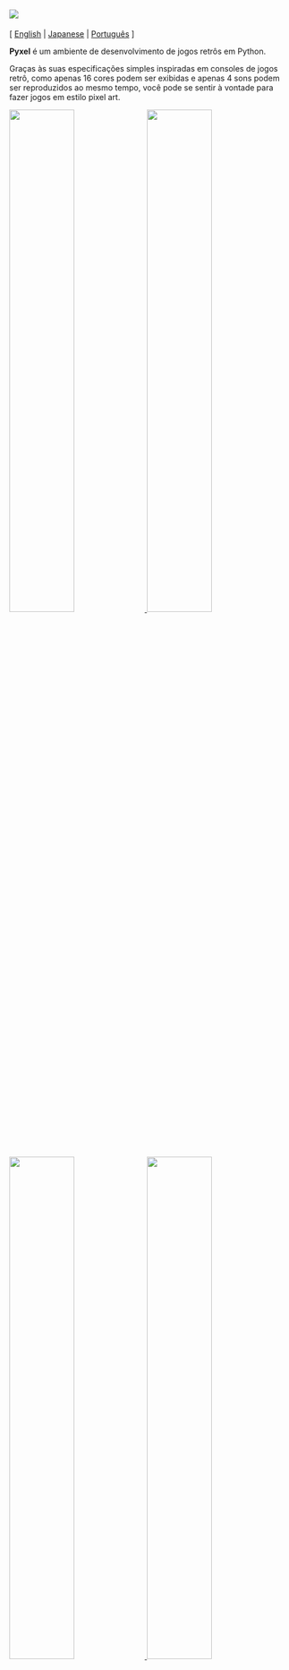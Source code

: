 # <img src="https://raw.githubusercontent.com/kitao/pyxel/master/pyxel/examples/assets/pyxel_logo_152x64.png">

[ [English](https://github.com/kitao/pyxel/blob/master/README.md) | [Japanese](https://github.com/kitao/pyxel/blob/master/README.ja.md) | [Português](https://github.com/kitao/pyxel/blob/master/README-ptbr.md) ]

**Pyxel** é um ambiente de desenvolvimento de jogos retrôs em Python.

Graças às suas especificações simples inspiradas em consoles de jogos retrô, como apenas 16 cores podem ser exibidas e apenas 4 sons podem ser reproduzidos ao mesmo tempo, você pode se sentir à vontade para fazer jogos em estilo pixel art.

<a href="https://github.com/kitao/pyxel/blob/master/pyxel/examples/01_hello_pyxel.py" target="_blank">
<img src="https://raw.githubusercontent.com/kitao/pyxel/master/pyxel/examples/screenshots/01_hello_pyxel.gif" width="48%">
</a>

<a href="https://github.com/kitao/pyxel/blob/master/pyxel/examples/02_jump_game.py" target="_blank">
<img src="https://raw.githubusercontent.com/kitao/pyxel/master/pyxel/examples/screenshots/02_jump_game.gif" width="48%">
</a>

<a href="https://github.com/kitao/pyxel/blob/master/pyxel/examples/03_draw_api.py" target="_blank">
<img src="https://raw.githubusercontent.com/kitao/pyxel/master/pyxel/examples/screenshots/03_draw_api.gif" width="48%">
</a>

<a href="https://github.com/kitao/pyxel/blob/master/pyxel/examples/04_sound_api.py" target="_blank">
<img src="https://raw.githubusercontent.com/kitao/pyxel/master/pyxel/examples/screenshots/04_sound_api.gif" width="48%">
</a>

As especificações do console, APIs e paletas do Pyxel derivam dos incríveis [PICO-8](https://www.lexaloffle.com/pico-8.php) e [TIC-80](https://tic.computer/).

Pyxel é open source e livre para utilização. Vamos fazer jogos retrôs com Pyxel!

## Especificações

- Executável no Windows, Mac e Linux
- Código escrito em Python3
- Paleta fixa de 16 cores
- 3 bancos de imagens de tamanho 256x256
- 4 canais com 64 bancos de som definíveis
- Entrada de teclado, mouse e joystick(WIP)
- Editor de imagem e som (WIP)

### Paleta de cores

<img src="https://raw.githubusercontent.com/kitao/pyxel/master/pyxel/examples/screenshots/05_color_palette.png">

## Como instalar

### Windows

Após instalar o [Python3](https://www.python.org/), o seguinte comando `pip` instala o Pyxel:

```sh
pip install pyxel
```

### Mac

Após instalar o [Python3](https://www.python.org/) e [glfw](http://www.glfw.org/) (versão 3.2.1 ou superior), instale Pyxel com o comando `pip`.

Se o gerenciador de pacotes [Homebrew](https://brew.sh/) estiver instalado, o seguinte comando instala todos os pacotes necessários:

```sh
brew install python3 glfw
pip3 install pyxel
```

### Linux

Instale os pacotes necessários da maneira apropriada para cada distribuição. [glfw](http://www.glfw.org/) deve ser versão 3.2.1 ou superior.

**Arch:**

Instale [`python-pixel`](https://aur.archlinux.org/packages/python-pyxel/) usando o seu assistente AUR favorito:

```sh
yay -S python-pyxel
```

**Debian:**

```sh
apt-get install python3 python3-pip libglfw3 libportaudio2 libasound-dev
pip3 install pyxel
```

**Fedora:**

```sh
dnf install glfw portaudio
pip3 install pyxel
```

### Instalando os exemplos

Depois de instalar o Pyxel, os exemplos serão copiados para o atual diretório com o seguinte comando:

```sh
install_pyxel_examples
```

## Como usar

### Criando uma aplicação Pyxel

Depois de importar o módulo Pyxel para o seu código Python, primeiro especifique o tamanho da janela com a função `init`, depois inicie a aplicação Pyxel com a função `run`.

```python
import pyxel

pyxel.init(160, 120)

def update():
    if pyxel.btnp(pyxel.KEY_Q):
        pyxel.quit()

def draw():
    pyxel.cls(0)
    pyxel.rect(10, 10, 20, 20, 11)

pyxel.run(update, draw)
```

Os argumentos da função `run` são as funções `update`, para atualizar cada frame, e `draw` para desenhar a tela quando for necessário. 

Em um programa de verdade, é recomendado embrulhar o código pyxel em uma classe como feito abaixo:

```python
import pyxel

class App:
    def __init__(self):
        pyxel.init(160, 120)
        self.x = 0
        pyxel.run(self.update, self.draw)

    def update(self):
        self.x = (self.x + 1) % pyxel.width

    def draw(self):
        pyxel.cls(0)
        pyxel.rect(self.x, 0, self.x + 7, 7, 9)

App()
```

### Controles Especiais

Os seguintes controles especiais podem ser executados quando uma aplicação Pyxel estiver sendo executada.

- `Alt(Option)+1`  
Salva uma captura de tela para a área de trabalho
- `Alt(Option)+2`  
Reinicia o momento inicial do vídeo de captura de tela.
- `Alt(Option)+3`  
Salva um vídeo de captura de tela (gif) para a área de trabalho (até 30 segundos)
- `Alt(Option)+0`  
Ativa/desativa o monitor de performance (fps, update time, e draw time)
- `Alt(Option)+Enter`  
Ativa/desativa tela cheia

### Criando Imagens

Existem os seguintes métodos para criar imagens para o Pyxel:

- Criar uma imagem a partir de uma lista de strings com a função `Image.set`
- Carregar um arquivo png na paleta de cores do Pyxel com a função `Image.load`
- Criar imagens com o Pyxel Editor (WIP)

Por favor, consulte a referência do API para uso das funções `Image.set` e` Image.load`.

Como o Pyxel usa a mesma paleta do [PICO-8](https://www.lexaloffle.com/pico-8.php), ao criar imagens png para o Pyxel, é recomendável usar o [Aseprite](https://www.aseprite.org/) no modo de paleta PICO-8.

## Referência da API

### Sistema

- `width`, `height`  
A largura e a altura da tela.

- `frame_count`  
O número dos quadros decorridos

- `init(width, height, [caption], [scale], [palette], [fps], [border_width], [border_color])`  
Inicializa a aplicação Pyxel com o tamanho de tela (`width`, `height`). A largura e a altura máximas da tela são 256  
Também é possível especificar o título da janela com `caption`, a ampliação do display com `scale`, a cor da paleta com `palette`, a taxa de quadros com `fps` e a largura e cor da margem de fora da tela com `border_width `e` border_color`. `palette` é especificada como uma lista de 16 elementos de cor de 24 bits, ` border_color` como cor de 24 bits

- `run(update, draw)`  
Inicia a aplicação Pyxel e chama a função `update` para atualização de quadros e a função `draw` para desenhar

- `quit()`  
Encerra a aplicação Pyxel no fim do quadro atual

### Entrada
- `mouse_x`, `mouse_y`  
A posição atual do cursor do mouse

- `btn(key)`  
Retorna `True` se `key` é pressionada, caso contrário retorna `False` ([lista de definições de teclas](https://github.com/kitao/pyxel/blob/master/pyxel/constants.py))

- `btnp(key, [hold], [period])`  
Retorna `True` se `key` for pressionada naquele quadro, caso contrário retorna`False`. Quando `hold` e `period` são especificados, `True` será retornado durante o intervalo de quadros `period`, enquanto `key` estiver pressionada por mais que `hold` quadros

- `btnr(key)`  
Retorna `True` se `key` for solta naquele quadro, caso contrário retorna `False`

### Gráficos

- `image(img, [system])`  
Opera o banco de imagens `img`(0-2) (veja a classe Image). Se `system` for` True`, o banco de imagens 3 do sistema pode ser acessado  
e.g. `pyxel.image(0).load(0, 0, 'title.png')`

- `clip(x1, y1, x2, y2)`  
Define a área de desenho da tela para (`x1`, `y1`)-(`x2`, `y2`). Reseta a área de desenho com `clip()`

- `pal(col1, col2)`  
Substitui a cor `col1` com `col2` ao desenhar. Use `pal()` para resetar para a paleta inicial

- `cls(col)`  
Limpar a tela com a cor `col`

- `pix(x, y, col)`  
Desenha um pixel de cor `col` em (`x`, `y`)

- `line(x1, y1, x2, y2, col)`  
Desenha uma linha da cor `col` de (`x1`, `y1`) até (`x2`, `y2`)

- `rect(x1, y1, x2, y2, col)`  
Desenha um retângulo da cor `col` de (`x1`, `y1`) até (`x2`, `y2`)

- `rectb(x1, y1, x2, y2, col)`  
Desenha o contorno de um retângulo da cor `col` de (`x1`, `y1`) até (`x2`, `y2`)

- `circ(x, y, r, col)`  
Desenha um círculo de raio `r` e cor `col` em (`x`, `y`)

- `circb(x, y, r, col)`  
Desenha o contorno de um círculo de raio `r` e cor `col` em (`x`, `y`)

- `blt(x, y, img, sx, sy, w, h, [colkey])`  
Copia a região de tamanho (`w`, `h`) de (`sx`, `sy`) do banco de imagens `img`(0-2) para (`x`, `y`). Se um valor negativo for definido para `w` e/ou `h`, será invertido horizontalmente e/ou verticalmente. Se `colkey` for especificado, será tratado como cor transparente.

- `text(x, y, s, col)`  
Desenha uma string `s` de cor `col` em (`x`, `y`)

### Audio

- `sound(snd)`  
Opera o banco de sons `snd`(0-63) (ver a classe Sound)  
e.g. `pyxel.sound(0).speed = 60`

- `play(ch, snd, loop=False)`  
Reproduz o banco de som `snd`(0-63) no canal `ch`(0-3). Tocar em ordem quandp `snd` for uma lista

- `stop(ch)`  
Interrompe a reprodução do canal `ch`(0-3)

### Classe Image

- `width`, `height`  
Largura e altura da Image

- `data`  
Os dados da Image (NumPy array)

- `set(x, y, data)`  
Define a imagem como uma lista de strings em (`x`, `y`)  
e.g. `pyxel.image(0).set(10, 10, ['1234', '5678', '9abc', 'defg'])`

- `load(x, y, filename, [dirname])`  
Lê a imagem png do diretório do script de execução ou o `dirname` em (`x`, `y`)

- `copy(x, y, img, sx, sy, width, height)`  
Copia a região de tamanho (`width`, `height`) de (`sx`, `sy`) do banco de imagens `img`(0-2) para (`x`, `y`)

### Classe Sound

- `note`  
Lista de notas(0-127) (33 = 'A2' = 440Hz)

- `tone`  
Lista de tons(0:Triangle / 1:Square / 2:Pulse / 3:Noise)

- `volume`  
List de volume(0-7)

- `effect`  
Lista de efeitos(0:None / 1:Slide / 2:Vibrato / 3:FadeOut)

- `speed`  
Duração de uma nota(120 = 1 second per tone)

- `set(note, tone, volume, effect, speed)`  
Define uma nota, tom, volume e efeito com uma string. Se o tom, volume e duração do efeito forem mais curtas que a nota, será repetida do começo

- `set_note(note)`  
Define a nota com uma string consistindo de 'CDEFGAB'+'#-'+'0123' ou 'R'. Indiferente a maiúsculas e minúsculas e espaços são ignorados  
e.g. `pyxel.sound(0).set_note('G2B-2D3R RF3F3F3')`

- `set_tone(tone)`  
Define um tom com uma string consistindo de 'TSPN'. Indiferente a maiúsculas e minúsculas e espaços são ignorados  
e.g. `pyxel.sound(0).set_tone('TTSS PPPN')`

- `set_volume(volume)`  
Define o volume com uma string consistindo de '01234567'. Indiferente a maiúsculas e minúsculas e espaços são ignorados  
e.g. `pyxel.sound(0).set_volume('7777 7531')`

- `set_effect(effect)`  
Define o efeito com uma string consistindo de 'NSVF'. Indiferente a maiúsculas e minúsculas e espaços são ignorados  
e.g. `pyxel.sound(0).set_effect('NFNF NVVS')`

## Licença

Pyxel is under [MIT license](http://en.wikipedia.org/wiki/MIT_License). It can be reused within proprietary software provided that all copies of the licensed software include a copy of the MIT License terms and the copyright notice.
